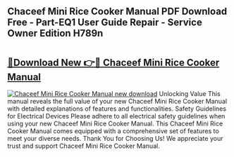 ## Chaceef Mini Rice Cooker Manual PDF Download Free - Part-EQ1 User Guide Repair - Service Owner Edition H789n

# <h2><a href="http://bc43124.oget.top/?id=Chaceef+Mini+Rice+Cooker+Manual">🔗Download New 👉🔴 Chaceef Mini Rice Cooker Manual</a></h2>

[![Chaceef Mini Rice Cooker Manual new download](https://i.imgur.com/5g1atiW.png)](http://bc43124.oget.top/?id=Chaceef+Mini+Rice+Cooker+Manual)
Unlocking Value This manual reveals the full value of your new Chaceef Mini Rice Cooker Manual with detailed explanations of features and functionalities. Safety Guidelines for Electrical Devices Please adhere to all electrical safety guidelines when using your new Chaceef Mini Rice Cooker Manual. This Chaceef Mini Rice Cooker Manual comes equipped with a comprehensive set of features to meet your diverse needs. Thank You for Choosing Us! We appreciate your trust and support Chaceef Mini Rice Cooker Manual.
